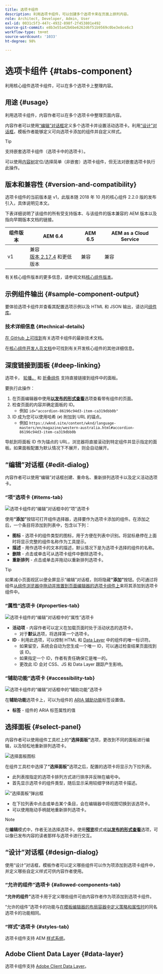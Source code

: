 ```yaml
---
title: 选项卡组件
description: 利用选项卡组件，可以创建多个选项卡来在页面上排列内容。
role: Architect, Developer, Admin, User
exl-id: 0031c5f3-447c-4932-898f-2f453801e492
source-git-commit: e8b3e55a42b6be6262d6f51b9569c0be3e8ce6c3
workflow-type: tm+mt
source-wordcount: '1033'
ht-degree: 98%

---
```


# 选项卡组件 {#tabs-component}

利用核心组件选项卡组件，可以在多个选项卡上整理内容。

## 用途 {#usage}

利用选项卡组件，内容作者可以在多个选项卡中整理页面内容。

内容作者可以使用[“编辑”对话框](#edit-dialog)定义多个选项卡并设置活动选项卡。利用[“设计”对话框](#design-dialog)，模板作者能够定义可向选项卡添加的组件并自定义样式。

>[!TIP]
>
>支持嵌套选项卡组件（选项卡中的选项卡）。
>
>可以使用[内容树](https://experienceleague.adobe.com/docs/experience-manager-cloud-service/sites/authoring/fundamentals/environment-tools.html#content-tree)定位/选择简单（非嵌套）选项卡组件，但无法对嵌套选项卡执行此操作。

## 版本和兼容性 {#version-and-compatibility}

选项卡组件的当前版本是 v1，此版本随 2018 年 10 月的核心组件 2.2.0 版的发布引入，具体说明见本文。

下表详细说明了该组件的所有受支持版本、与该组件的版本兼容的 AEM 版本以及指向早期版本文档的链接。

| 组件版本 | AEM 6.4 | AEM 6.5 | AEM as a Cloud Service |
|--- |--- |--- |---|
| v1 | 兼容<br>[版本 2.17.4](/help/versions.md) 和更低版本 | 兼容 | 兼容 |

有关核心组件版本的更多信息，请参阅文档[核心组件版本](/help/versions.md)。

## 示例组件输出 {#sample-component-output}

要体验选项卡组件并查看其配置选项示例以及 HTML 和 JSON 输出，请访问[组件库](https://adobe.com/go/aem_cmp_library_tabs_cn)。

### 技术详细信息 {#technical-details}

[在 GitHub 上可找到](https://adobe.com/go/aem_cmp_tech_tabs_v1_cn)有关选项卡组件的最新技术文档。

在[核心组件开发人员文档](/help/developing/overview.md)中可找到有关开发核心组件的其他详细信息。

## 深度链接到面板 {#deep-linking}

选项卡， [轮播，](carousel.md) 和 [折叠组件](accordion.md) 支持直接链接到组件中的面板。

要执行此操作：

1. 在页面编辑器中使用&#x200B;**[以发布的形式查看](https://experienceleague.adobe.com/docs/experience-manager-cloud-service/sites/authoring/fundamentals/editing-content.html#view-as-published)**&#x200B;选项查看带有组件的页面。
1. 检查页面的内容并确定面板的 ID。
   * 例如 `id="accordion-86196c94d3-item-ca319dbb0b"`
1. ID 成为您可以使用哈希 (`#`) 附加到 URL 的锚点。
   * 例如 `https://wknd.site/content/wknd/language-masters/en/magazine/western-australia.html#accordion-86196c94d3-item-ca319dbb0b`

导航到将面板 ID 作为锚点的 URL，浏览器将直接滚动到特定组件并显示指定的面板。如果面板配置为默认情况下不展开，则会自动展开。

## “编辑”对话框 {#edit-dialog}

内容作者可以使用“编辑”对话框创建、重命名、重新排列选项卡以及定义活动选项卡。

### “项”选项卡 {#items-tab}

![选项卡组件的“编辑”对话框中的“项”选项卡](/help/assets/tabs-edit-items.png)

使用&#x200B;**“添加”**&#x200B;按钮可打开组件选择器，选择要作为选项卡添加的组件。在添加之后，一个条目将添加到列表中，包含以下列：

* **图标** - 选项卡的组件类型的图标，用于方便在列表中识别。将鼠标悬停在上面时将显示完整的组件名称作为工具提示。
* **描述** - 用作选项卡的文本的描述，默认情况下是为选项卡选择的组件的名称。
* **删除** - 点击或单击可从选项卡组件中删除选项卡。
* **重新排列** - 点击或单击并拖动以重新排列选项卡。

>[!TIP]
>
>如果减小页面视区以便全屏显示“编辑”对话框，则将隐藏&#x200B;**“添加”**&#x200B;按钮。仍可通过将组件[从组件浏览器中拖动并放置到页面编辑器的选项卡组件上](https://experienceleague.adobe.com/docs/experience-manager-cloud-service/sites/authoring/fundamentals/editing-content.html#inserting-a-component)来将其添加到选项卡组件中。

### “属性”选项卡 {#properties-tab}

![选项卡组件的“编辑”对话框中的“属性”选项卡](/help/assets/tabs-edit-properties.png)

* **活动项** - 内容作者可以定义在加载页面时处于活动状态的选项卡。
   * 对于&#x200B;**默认**&#x200B;选项，将选择第一个选项卡。
* **ID** - 利用此选项，可以控制 HTML 和 [Data Layer](/help/developing/data-layer/overview.md) 中的组件的唯一标识符。
   * 如果留空，系统会自动为您生成一个唯一 ID，可以通过检查结果页面找到该 ID。
   * 如果指定一个 ID，作者有责任确保它是唯一的。
   * 更改此 ID 会对 CSS、JS 和 Data Layer 跟踪产生影响。

### “辅助功能”选项卡 {#accessibility-tab}

![选项卡组件的“编辑”对话框中的“辅助功能”选项卡](/help/assets/tabs-edit-accessibility.png)

在&#x200B;**辅助功能**&#x200B;选项卡上，可以为组件的 [ARIA 辅助功能](https://www.w3.org/WAI/standards-guidelines/aria/)标签设置值。

* **标签** - 组件的 ARIA 标签属性的值

## 选择面板 {#select-panel}

内容作者可以使用组件工具栏上的&#x200B;**“选择面板”**&#x200B;选项，更改到不同的面板进行编辑，以及轻松地重新排列选项卡。

![选择面板图标](/help/assets/select-panel-icon.png)

在组件工具栏中选择了&#x200B;**“选择面板”**&#x200B;选项之后，配置的选项卡将显示为下拉列表。

* 此列表按指定的选项卡排列方式进行排序并反映在编号中。
* 首先显示选项卡的组件类型，随后显示采用较细字体的选项卡描述。

![“选择面板”弹出框](/help/assets/select-panel-popover.png)

* 在下拉列表中点击或单击某个条目，会在编辑器中将视图切换到该选项卡。
* 可以使用拖动手柄就地重新排列选项卡。

>[!NOTE]
>
>在&#x200B;**编辑**&#x200B;模式中，作者无法选择选项卡。使用&#x200B;**[预览](https://experienceleague.adobe.com/docs/experience-manager-cloud-service/sites/authoring/fundamentals/editing-content.html#preview-mode)**&#x200B;模式或&#x200B;**[以发布的形式查看](https://experienceleague.adobe.com/docs/experience-manager-cloud-service/sites/authoring/fundamentals/editing-content.html#view-as-published)**&#x200B;选项，可以像已发布内容的读者那样与选项卡进行交互。

## “设计”对话框 {#design-dialog}

使用“设计”对话框，模板作者可以定义哪些组件可以作为项添加到选项卡组件中，并定义哪些自定义样式可供内容作者使用。

### “允许的组件”选项卡 {#allowed-components-tab}

**“允许的组件”**&#x200B;选项卡用于定义哪些组件可由内容作者作为项添加到选项卡组件。

“允许的组件”选项卡的功能与[在模板编辑器的布局容器中定义策略和属性时](https://experienceleague.adobe.com/docs/experience-manager-cloud-service/sites/authoring/features/templates.html)的同名选项卡的功能相同。

### “样式”选项卡 {#styles-tab}

选项卡组件支持 AEM [样式系统](/help/get-started/authoring.md#component-styling)。

## Adobe Client Data Layer {#data-layer}

选项卡组件支持 [Adobe Client Data Layer](/help/developing/data-layer/overview.md)。
